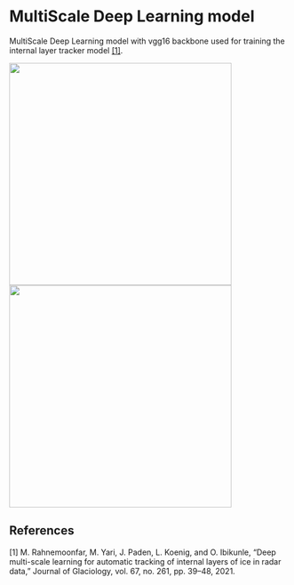 # MultiScale Deep Learning model
MultiScale Deep Learning model with vgg16 backbone used for training the internal layer tracker model [[1]](#1).

<img src="http://yari.is.umbc.edu/images/image_20120413_01_090.png" width="400">
<img src="http://yari.is.umbc.edu/images/result_20120413_01_090.png" width="400">

## References
<a id="1">[1]</a> 
M. Rahnemoonfar, M. Yari, J. Paden, L. Koenig, and O. Ibikunle, “Deep multi-scale learning for automatic tracking of internal layers of ice in radar data,” Journal of Glaciology, vol. 67, no. 261, pp. 39–48, 2021.
